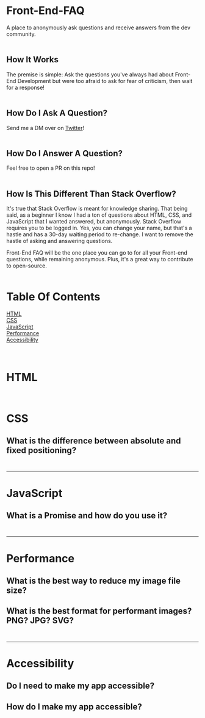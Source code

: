 # Front-End-FAQ
A place to anonymously ask questions and receive answers from the dev community. <br /> <br />

## How It Works
The premise is simple: Ask the questions you've always had about Front-End Development but were too afraid to ask for fear of criticism, then wait for a response! <br /> <br />

## How Do I Ask A Question?
Send me a DM over on [Twitter](https://twitter.com/EmmaWedekind)! <br /> <br />

## How Do I Answer A Question?
Feel free to open a PR on this repo! <br /> <br />

## How Is This Different Than Stack Overflow?
It's true that Stack Overflow is meant for knowledge sharing. That being said, as a beginner I know I had a ton of questions about HTML, CSS, and JavaScript that I wanted answered, but anonymously. Stack Overflow requires you to be logged in. Yes, you can change your name, but that's a hastle and has a 30-day waiting period to re-change. I want to remove the hastle of asking and answering questions.

Front-End FAQ will be the one place you can go to for all your Front-end questions, while remaining anonymous.  Plus, it's a great way to contribute to open-source. <br /> <br />

# Table Of Contents
[HTML](#html) <br />
[CSS](#css) <br />
[JavaScript](#javascript) <br />
[Performance](#performance) <br />
[Accessibility](#accessibility) <br /> <br /> <br />

# HTML <br /> <br />

# CSS <br />

## What is the difference between absolute and fixed positioning? <br /> <br />
<hr />

# JavaScript <br />

## What is a Promise and how do you use it? <br /> <br />
<hr />

# Performance <br />

## What is the best way to reduce my image file size? <br />

## What is the best format for performant images? PNG? JPG? SVG? <br /> <br />
<hr />

# Accessibility <br />

## Do I need to make my app accessible? <br />

## How do I make my app accessible? <br /> <br />
